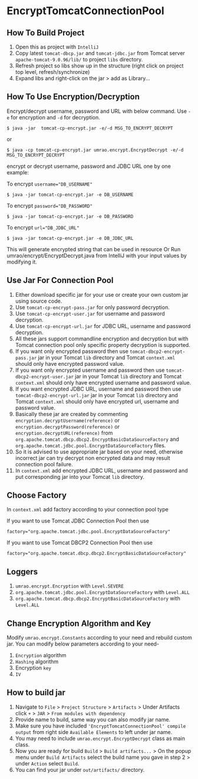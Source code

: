 # EncryptTomcatConnectionPool


## How To Build Project
1. Open this as project with `IntelliJ`
2. Copy latest `tomcat-dbcp.jar` and `tomcat-jdbc.jar` from Tomcat server `apache-tomcat-9.0.96/lib/` to project `libs` directory.
3. Refresh project so libs show up in the structure (right click on project top level, refresh/synchronize)
4. Expand libs and right-click on the jar > add as Library...


## How To Use Encryption/Decryption  
Encrypt/decrypt username, password and URL with below command. Use `-e` for encryption and `-d` for decryption. 

    $ java -jar  tomcat-cp-encrypt.jar -e/-d MSG_TO_ENCRYPT_DECRYPT

or

    $ java -cp tomcat-cp-encrypt.jar umrao.encrypt.EncryptDecrypt -e/-d MSG_TO_ENCRYPT_DECRYPT
encrypt or decrypt username, password and JDBC URL one by one
example:

To encrypt `username="DB_USERNAME"`

    $ java -jar tomcat-cp-encrypt.jar -e DB_USERNAME

To encrypt `password="DB_PASSWORD"`

    $ java -jar tomcat-cp-encrypt.jar -e DB_PASSWORD

To encrypt `url="DB_JDBC_URL"`

    $ java -jar tomcat-cp-encrypt.jar -e DB_JDBC_URL

This will generate encrypted string that can be used in resource
Or Run umrao/encrypt/EncryptDecrypt.java from IntelliJ with your input values by modifying it.


## Use Jar For Connection Pool
1. Either download specific jar for your use or create your own custom jar using source code.
2. Use `tomcat-cp-encrypt-pass.jar` for only password decryption.
3. Use `tomcat-cp-encrypt-user.jar` for username and password decryption.
4. Use `tomcat-cp-encrypt-url.jar` for JDBC URL, username and password decryption.
5. All these jars support commandline encryption and decryption but with Tomcat connection pool only specific property decryption is supported. 
6. If you want only encrypted password then use `tomcat-dbcp2-encrypt-pass.jar` jar in your Tomcat `lib` directory and Tomcat `context.xml` should only have encrypted password value.
7. If you want only encrypted username and password then use `tomcat-dbcp2-encrypt-user.jar` jar in your Tomcat `lib` directory and Tomcat `context.xml` should only have encrypted username and password value.
8. If you want encrypted JDBC URL, username and password then use `tomcat-dbcp2-encrypt-url.jar` jar in your Tomcat `lib` directory and Tomcat `context.xml` should only have encrypted url, username and password value.
9. Basically these jar are created by commenting `encryption.decryptUsername(reference)` or `encryption.decryptPassword(reference)` or `encryption.decryptURL(reference)` from `org.apache.tomcat.dbcp.dbcp2.EncryptBasicDataSourceFactory` and `org.apache.tomcat.jdbc.pool.EncryptDataSourceFactory` files.
10. So it is advised to use appropriate jar based on your need, otherwise incorrect jar can try decrypt non encrypted data and may result connection pool failure.
11. In `context.xml` add encrypted JDBC URL, username and password and put corresponding jar into your Tomcat `lib` directory.


## Choose Factory
In `context.xml` add factory according to your connection pool type
    
If you want to use Tomcat JDBC Connection Pool then use

    factory="org.apache.tomcat.jdbc.pool.EncryptDataSourceFactory"

If you want to use Tomcat DBCP2 Connection Pool then use

    factory="org.apache.tomcat.dbcp.dbcp2.EncryptBasicDataSourceFactory"


## Loggers
1. `umrao.encrypt.Encryption` with `Level.SEVERE`
2. `org.apache.tomcat.jdbc.pool.EncryptDataSourceFactory` with `Level.ALL`
3. `org.apache.tomcat.dbcp.dbcp2.EncryptBasicDataSourceFactory` with `Level.ALL`


## Change Encryption Algorithm and Key
Modify `umrao.encrypt.Constants` according to your need and rebuild custom jar. You can modify below parameters according to your need-
1. `Encryption` algorithm
2. `Hashing` algorithm
3. Encryption `key`
4. `IV`


## How to build jar
1. Navigate to `File` > `Project Structure` > `Artifacts` > Under Artifacts click `+` > `JAR` > `From modules with dependency`
2. Provide name to build, same way you can also modify jar name. 
3. Make sure you have included `'EncryptTomcatConnectionPool' compile output` from right side `Available Elements` to left under jar name.
4. You may need to include `umrao.encrypt.EncryptDecrypt` class as main class.
5. Now you are ready for build `Build` > `Build artifacts...` > On the popup menu under `Build Artifacts` select the build name you gave in step 2 > under `Action` select `Build`.
6. You can find your jar under `out/artifacts/` directory.
